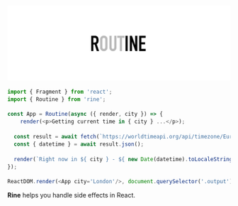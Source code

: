 ![Rine logo](./assets/logo.jpg)

```js
import { Fragment } from 'react';
import { Routine } from 'rine';

const App = Routine(async ({ render, city }) => {
	render(<p>Getting current time in { city } ...</p>);
      
  const result = await fetch(`https://worldtimeapi.org/api/timezone/Europe/${ city }.json`);
  const { datetime } = await result.json();

  render(`Right now in ${ city } - ${ new Date(datetime).toLocaleString() }`);
});

ReactDOM.render(<App city='London'/>, document.querySelector('.output')); 
```

**Rine** helps you handle side effects in React.